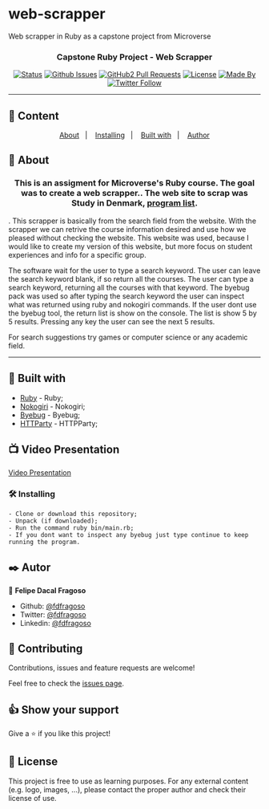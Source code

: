 # web-scrapper
Web scrapper in Ruby as a capstone project from Microverse
<h3 align="center">Capstone Ruby Project - Web Scrapper</h3>

<div align="center">

[![Status](https://img.shields.io/badge/status-active-success.svg)]()
[![Github Issues](https://img.shields.io/badge/GitHub-Issues-orange)](https://github.com/fdfragoso/web-scrapper/issues)
[![GitHub2 Pull Requests](https://img.shields.io/badge/GitHub-Pull%20Requests-blue)](https://github.com/fdfragoso/web-scrapper/pulls)
[![License](https://img.shields.io/badge/license-MIT-blue.svg)](/LICENSE)
[![Made By](https://img.shields.io/badge/Made%20By-Felipe%20Fragoso-brightgreen)](https://github.com/fdfragoso)
[![Twitter Follow](https://img.shields.io/twitter/follow/fdfragoso?label=Follow%20Felipe%20on%20Twitter&style=social)](https://twitter.com/fdfragoso)

</div>

---

## 📝 Content
<p align="center">
<a href="#about">About</a>&nbsp;&nbsp;&nbsp;|&nbsp;&nbsp;&nbsp;
<a href="#installing">Installing</a>&nbsp;&nbsp;&nbsp;|&nbsp;&nbsp;&nbsp;
<a href="#built_using">Built with</a>&nbsp;&nbsp;&nbsp;|&nbsp;&nbsp;&nbsp;
<a href="#authors">Author</a>
</p>


## 🧐 About <a name = "about"></a>
<h3 align="center"> This is an assigment for Microverse's Ruby course. The goal was to create a web scrapper.. The web site to scrap was Study in Denmark, <a href="https://studyindenmark.dk/portal">program list</a>.</h3>.
This scrapper is basically from the search field from the website. With the scrapper we can retrive the course information desired and use how we pleased without checking the website. This website was used, because I would like to create my version of this website, but more focus on student experiences and info for a specific group.

The software wait for the user to type a search keyword. 
The user can leave the search keyword blank, if so return all the courses.
The user can type a search keyword, returning all the courses with that keyword.
The byebug pack was used so after typing the search keyword the user can inspect what was returned using ruby and nokogiri commands.
If the user dont use the byebug tool, the return list is show on the console. 
The list is show 5 by 5 results.
Pressing any key the user can see the next 5 results.

For search suggestions try games or computer science or any academic field.

---

## 🔧 Built with<a name = "built_using"></a>

- [Ruby](https://www.ruby-lang.org/) - Ruby;
- [Nokogiri](https://nokogiri.org/) - Nokogiri;
- [Byebug](https://rubygems.org/gems/byebug/versions/9.0.6) - Byebug;
- [HTTParty](https://rubygems.org/gems/httparty/versions/0.13.7) - HTTPParty;

## 📺 Video Presentation <a name = "presentation"></a>

[Video Presentation](https://www.loom.com/share/bf890ae9e20b446aa42937789c0e2273)

### 🛠 Installing <a name = "installing"></a>

```
- Clone or download this repository;
- Unpack (if downloaded);
- Run the command ruby bin/main.rb;
- If you dont want to inspect any byebug just type continue to keep running the program.

```
## ✒️  Autor <a name = "author"></a>

👤 **Felipe Dacal Fragoso**

- Github: [@fdfragoso](https://github.com/fdfragoso)
- Twitter: [@fdfragoso](https://twitter.com/fdfragoso)
- Linkedin: [@fdfragoso](https://www.linkedin.com/in/fdfragoso/)

## 🤝 Contributing

Contributions, issues and feature requests are welcome!

Feel free to check the [issues page](https://github.com/fdfragoso/web-scrapper/issues).

## 👍 Show your support

Give a ⭐️ if you like this project!

## 📝 License

This project is free to use as learning purposes. For any external content (e.g. logo, images, ...), please contact the proper author and check their license of use.
